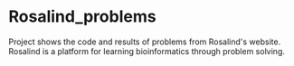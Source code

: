 # Rosalind_problems

Project shows the code and results of problems from Rosalind's website. Rosalind is a platform for learning bioinformatics through problem solving.
